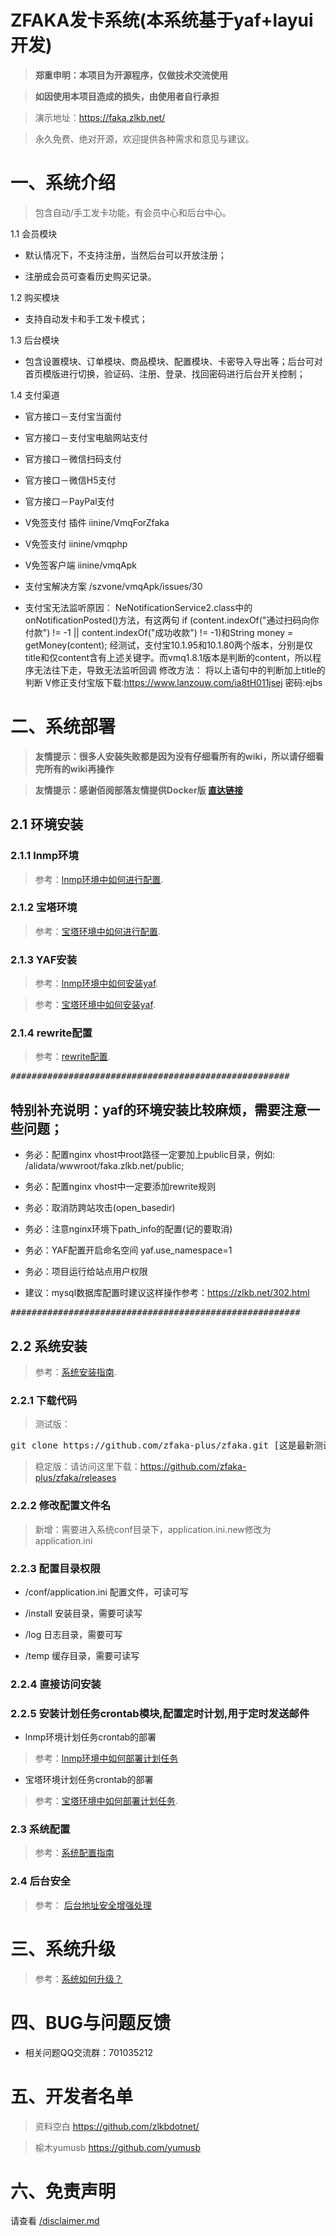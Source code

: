 # ZFAKA发卡系统(本系统基于yaf+layui开发)

>**郑重申明：本项目为开源程序，仅做技术交流使用**

>**如因使用本项目造成的损失，由使用者自行承担**

>演示地址：https://faka.zlkb.net/

>永久免费、绝对开源，欢迎提供各种需求和意见与建议。


# 一、系统介绍
>包含自动/手工发卡功能，有会员中心和后台中心。

1.1 会员模块
* 默认情况下，不支持注册，当然后台可以开放注册；

* 注册成会员可查看历史购买记录。
	
1.2 购买模块
* 支持自动发卡和手工发卡模式；

1.3 后台模块
* 包含设置模块、订单模块、商品模块、配置模块、卡密导入导出等；后台可对首页模版进行切换，验证码、注册、登录、找回密码进行后台开关控制；
	
1.4 支付渠道
* 官方接口－支付宝当面付

* 官方接口－支付宝电脑网站支付

* 官方接口－微信扫码支付

* 官方接口－微信H5支付

* 官方接口－PayPal支付

* V免签支付  插件 iinine/VmqForZfaka

* V免签支付  iinine/vmqphp
* V免签客户端 iinine/vmqApk  
* 支付宝解决方案 /szvone/vmqApk/issues/30
* 支付宝无法监听原因：
NeNotificationService2.class中的onNotificationPosted()方法，有这两句
if (content.indexOf("通过扫码向你付款") != -1 || content.indexOf("成功收款") != -1)和String money = getMoney(content);
经测试，支付宝10.1.95和10.1.80两个版本，分别是仅title和仅content含有上述关键字。而vmq1.8.1版本是判断的content，所以程序无法往下走，导致无法监听回调
修改方法：
将以上语句中的判断加上title的判断
V修正支付宝版下载:https://www.lanzouw.com/ia8tH011jsej 密码:ejbs

# 二、系统部署
>**友情提示：很多人安装失败都是因为没有仔细看所有的wiki，所以请仔细看完所有的wiki再操作**

>**友情提示：感谢佰阅部落友情提供Docker版 [直达链接](https://github.com/Baiyuetribe/zfaka)**

## 2.1 环境安装

### 2.1.1 lnmp环境
>参考：[lnmp环境中如何进行配置](https://github.com/zfaka-plus/zfaka/wiki/lnmp%E7%8E%AF%E5%A2%83%E4%B8%AD%E5%A6%82%E4%BD%95%E8%BF%9B%E8%A1%8C%E9%85%8D%E7%BD%AE).

### 2.1.2 宝塔环境
>参考：[宝塔环境中如何进行配置](https://github.com/zfaka-plus/zfaka/wiki/%E5%AE%9D%E5%A1%94%E7%8E%AF%E5%A2%83%E4%B8%AD%E5%A6%82%E4%BD%95%E8%BF%9B%E8%A1%8C%E9%85%8D%E7%BD%AE).

### 2.1.3 YAF安装
>参考：[lnmp环境中如何安装yaf](https://github.com/zfaka-plus/zfaka/wiki/lnmp%E7%8E%AF%E5%A2%83%E4%B8%AD%E5%A6%82%E4%BD%95%E5%AE%89%E8%A3%85yaf).

>参考：[宝塔环境中如何安装yaf](https://github.com/zfaka-plus/zfaka/wiki/%E5%AE%9D%E5%A1%94%E7%8E%AF%E5%A2%83%E4%B8%AD%E5%A6%82%E4%BD%95%E5%AE%89%E8%A3%85yaf).

### 2.1.4 rewrite配置
>参考：[rewrite配置](https://github.com/zfaka-plus/zfaka/wiki/rewrite%E9%85%8D%E7%BD%AE).

<pre>#####################################################</pre> 

## 特别补充说明：yaf的环境安装比较麻烦，需要注意一些问题；

* 务必：配置nginx vhost中root路径一定要加上public目录，例如:  /alidata/wwwroot/faka.zlkb.net/public;

* 务必：配置nginx vhost中一定要添加rewrite规则

* 务必：取消防跨站攻击(open_basedir)

* 务必：注意nginx环境下path_info的配置(记的要取消)

* 务必：YAF配置开启命名空间 yaf.use_namespace=1

* 务必：项目运行给站点用户权限

* 建议：mysql数据库配置时建议这样操作参考：https://zlkb.net/302.html

<pre>#######################################################</pre> 

## 2.2 系统安装
>参考：[系统安装指南](https://github.com/zfaka-plus/zfaka/wiki/%E7%B3%BB%E7%BB%9F%E5%AE%89%E8%A3%85%E6%8C%87%E5%8D%97).

### 2.2.1 下载代码
>测试版：
<pre>git clone https://github.com/zfaka-plus/zfaka.git [这是最新测试版]</pre> 

>稳定版：请访问这里下载：https://github.com/zfaka-plus/zfaka/releases

### 2.2.2 修改配置文件名
>新增：需要进入系统conf目录下，application.ini.new修改为 application.ini

### 2.2.3 配置目录权限

* /conf/application.ini 配置文件，可读可写

* /install  安装目录，需要可读写

* /log      日志目录，需要可写

* /temp     缓存目录，需要可读写

### 2.2.4 直接访问安装

### 2.2.5 安装计划任务crontab模块,配置定时计划,用于定时发送邮件
* lnmp环境计划任务crontab的部署
>参考：[lnmp环境中如何部署计划任务](https://github.com/zfaka-plus/zfaka/wiki/lnmp%E7%8E%AF%E5%A2%83%E4%B8%AD%E5%A6%82%E4%BD%95%E9%83%A8%E7%BD%B2%E8%AE%A1%E5%88%92%E4%BB%BB%E5%8A%A1)

* 宝塔环境计划任务crontab的部署
>参考：[宝塔环境中如何部署计划任务](https://github.com/zfaka-plus/zfaka/wiki/%E5%AE%9D%E5%A1%94%E7%8E%AF%E5%A2%83%E4%B8%AD%E5%A6%82%E4%BD%95%E9%83%A8%E7%BD%B2%E8%AE%A1%E5%88%92%E4%BB%BB%E5%8A%A1).

### 2.3 系统配置
>参考：[系统配置指南](https://github.com/zfaka-plus/zfaka/wiki/%E7%B3%BB%E7%BB%9F%E9%85%8D%E7%BD%AE%E6%8C%87%E5%8D%97)

### 2.4 后台安全
>参考： [后台地址安全增强处理](https://github.com/zfaka-plus/zfaka/wiki/%E5%90%8E%E5%8F%B0%E5%9C%B0%E5%9D%80%E5%AE%89%E5%85%A8%E5%A2%9E%E5%BC%BA%E5%A4%84%E7%90%86)

# 三、系统升级
> 参考：[系统如何升级？](https://github.com/zfaka-plus/zfaka/wiki/%E7%B3%BB%E7%BB%9F%E5%A6%82%E4%BD%95%E5%8D%87%E7%BA%A7%EF%BC%9F)

# 四、BUG与问题反馈
* 相关问题QQ交流群：701035212

# 五、开发者名单
> 资料空白 https://github.com/zlkbdotnet/

> 榆木yumusb https://github.com/yumusb

# 六、免责声明
请查看 [/disclaimer.md](/disclaimer.md)
